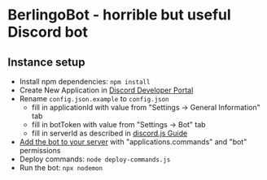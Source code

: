 # BerlingoBot - horrible but useful Discord bot

## Instance setup
- Install npm dependencies: `npm install`
- Create New Application in [Discord Developer Portal](https://discord.com/developers/applications/)
- Rename `config.json.example` to `config.json`
    - fill in applicationId with value from "Settings -> General Information" tab
    - fill in botToken with value from "Settings -> Bot" tab
    - fill in serverId as described in [discord.js Guide](https://discordjs.guide/creating-your-bot/command-deployment.html)
- [Add the bot to your server](https://discordjs.guide/preparations/adding-your-bot-to-servers.html) with "applications.commands" and "bot" permissions
- Deploy commands: `node deploy-commands.js`
- Run the bot: `npx nodemon`
